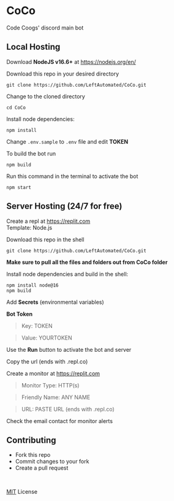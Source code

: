 # CoCo
Code Coogs' discord main bot

## **Local Hosting**

Download **NodeJS v16.6+** at https://nodejs.org/en/

Download this repo in your desired directory
```
git clone https://github.com/LeftAutomated/CoCo.git
```

Change to the cloned directory
```
cd CoCo
```

Install node dependencies:

```
npm install
```

Change `.env.sample` to `.env` file and edit **TOKEN**

To build the bot run

```
npm build
```

Run this command in the terminal to activate the bot

```
npm start
```

## **Server Hosting** (24/7 for free)

Create a repl at https://replit.com
<br />
Template: Node.js

Download this repo in the shell
```
git clone https://github.com/LeftAutomated/CoCo.git
```

**Make sure to pull all the files and folders out from CoCo folder**

Install node dependencies and build in the shell:
```
npm install node@16
npm build
```
Add **Secrets** (environmental variables)
<br />

**Bot Token**

> Key: TOKEN 

> Value: YOURTOKEN

Use the **Run** button to activate the bot and server

Copy the url (ends with .repl.co)

Create a monitor at https://replit.com

> Monitor Type: HTTP(s)

> Friendly Name: ANY NAME

> URL: PASTE URL (ends with .repl.co)

Check the email contact for monitor alerts

## Contributing

- Fork this repo
- Commit changes to your fork
- Create a pull request

<br />

[MIT](https://choosealicense.com/licenses/mit/) License
